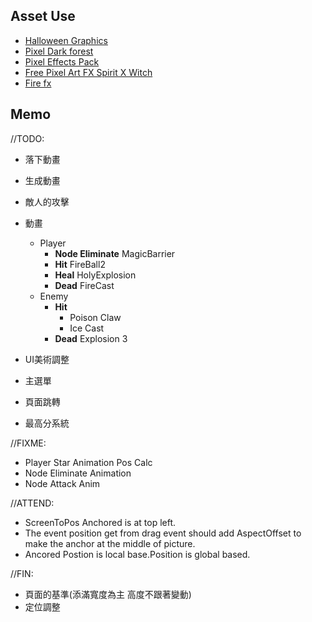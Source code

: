## Asset Use
- [Halloween Graphics](https://finalbossblues.itch.io/halloween-graphics)  
- [Pixel Dark forest](https://szadiart.itch.io/pixel-dark-forest)  
- [Pixel Effects Pack](https://codemanu.itch.io/pixelart-effect-pack)  
- [Free Pixel Art FX Spirit X Witch](https://ppeldo.itch.io/2d-pixel-art-game-spellmagic-fx)  
- [Fire fx](https://xyezawr.itch.io/free)  

## Memo
//TODO:
- 落下動畫
- 生成動畫
- 敵人的攻擊
- 動畫
    - Player
        - **Node Eliminate** MagicBarrier
        - **Hit** FireBall2
        - **Heal** HolyExplosion
        - **Dead** FireCast
    - Enemy
        - **Hit**
            - Poison Claw
            - Ice Cast
        - **Dead** Explosion 3


- UI美術調整
- 主選單
- 頁面跳轉
- 最高分系統


//FIXME:
- Player Star Animation Pos Calc
- Node Eliminate Animation
- Node Attack Anim

//ATTEND:
- ScreenToPos Anchored is at top left.
- The event position get from drag event should add AspectOffset to make the anchor at the middle of picture.
- Ancored Postion is local base.Position is global based.


//FIN:
- 頁面的基準(添滿寬度為主 高度不跟著變動)
- 定位調整


